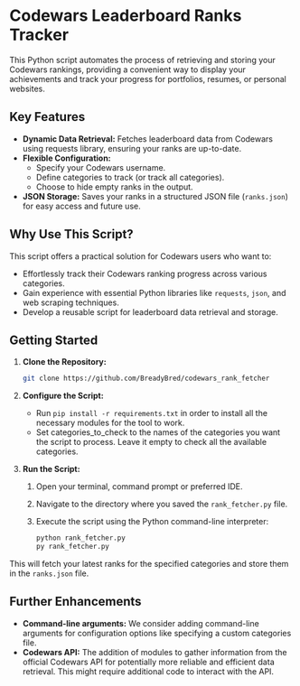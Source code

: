 # Codewars Leaderboard Ranks Tracker

This Python script automates the process of retrieving and storing your Codewars rankings, providing a convenient way to display your achievements and track your progress for portfolios, resumes, or personal websites.

## Key Features

*   **Dynamic Data Retrieval:** Fetches leaderboard data from Codewars using requests library, ensuring your ranks are up-to-date.
*   **Flexible Configuration:**
    *   Specify your Codewars username.
    *   Define categories to track (or track all categories).
    *   Choose to hide empty ranks in the output.
*   **JSON Storage:** Saves your ranks in a structured JSON file (`ranks.json`) for easy access and future use.

## Why Use This Script?

This script offers a practical solution for Codewars users who want to:

*   Effortlessly track their Codewars ranking progress across various categories.
*   Gain experience with essential Python libraries like `requests`, `json`, and web scraping techniques.
*   Develop a reusable script for leaderboard data retrieval and storage.

## Getting Started

1.  **Clone the Repository:**

    ```bash
    git clone https://github.com/BreadyBred/codewars_rank_fetcher
    ```

2.  **Configure the Script:**

    *   Run `pip install -r requirements.txt` in order to install all the necessary modules for the tool to work.
    *   Set categories_to_check to the names of the categories you want the script to process. Leave it empty to check all the available categories.

3.  **Run the Script:**

    1.  Open your terminal, command prompt or preferred IDE.
    2.  Navigate to the directory where you saved the `rank_fetcher.py` file.
    3.  Execute the script using the Python command-line interpreter:

        ```bash
        python rank_fetcher.py
        py rank_fetcher.py
        ```

This will fetch your latest ranks for the specified categories and store them in the `ranks.json` file.

## Further Enhancements

*   **Command-line arguments:** We consider adding command-line arguments for configuration options like specifying a custom categories file.
*   **Codewars API:** The addition of modules to gather information from the official Codewars API for potentially more reliable and efficient data retrieval. This might require additional code to interact with the API.